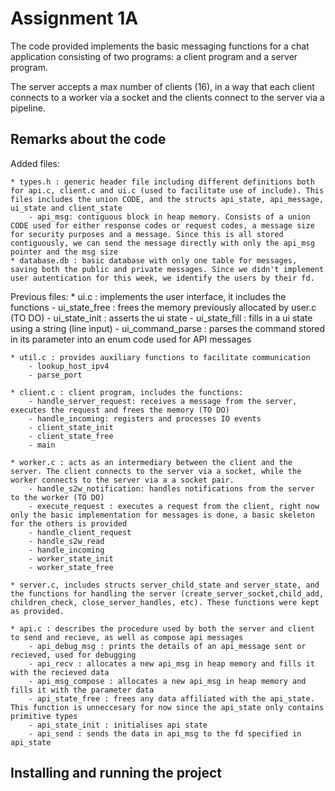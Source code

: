 # Assignment 1A

The code provided implements the basic messaging functions for a chat application consisting of two programs: a client
program and a server program.

The server accepts a max number of clients (16), in a way that each client connects to a worker via a socket and the clients connect to the server via a pipeline.


## Remarks about the code

Added files: 

    * types.h : generic header file including different definitions both for api.c, client.c and ui.c (used to facilitate use of include). This files includes the union CODE, and the structs api_state, api_message, ui_state and client_state
        - api_msg: contiguous block in heap memory. Consists of a union CODE used for either response codes or request codes, a message size for security purposes and a message. Since this is all stored contiguously, we can send the message directly with only the api_msg pointer and the msg size
    * database.db : basic database with only one table for messages, saving both the public and private messages. Since we didn't implement user autentication for this week, we identify the users by their fd.

Previous files:
    * ui.c : implements the user interface, it includes the functions
        - ui_state_free : frees the memory previously allocated by user.c (TO DO)
        - ui_state_init : asserts the ui state
        - ui_state_fill : fills in a ui state using a string (line input)
        - ui_command_parse : parses the command stored in its parameter into an enum code used for API messages

    * util.c : provides auxiliary functions to facilitate communication
        - lookup_host_ipv4
        - parse_port

    * client.c : client program, includes the functions:
        - handle_server_request: receives a message from the server, executes the request and frees the memory (TO DO)
        - handle_incoming: registers and processes IO events
        - client_state_init
        - client_state_free
        - main

    * worker.c : acts as an intermediary between the client and the server. The client connects to the server via a socket, while the worker connects to the server via a a socket pair.
        - handle_s2w_notification: handles notifications from the server to the worker (TO DO)
        - execute_request : executes a request from the client, right now only the basic implementation for messages is done, a basic skeleton for the others is provided
        - handle_client_request
        - handle_s2w_read
        - handle_incoming
        - worker_state_init
        - worker_state_free

    * server.c, includes structs server_child_state and server_state, and the functions for handling the server (create_server_socket,child_add, children_check, close_server_handles, etc). These functions were kept as provided.

    * api.c : describes the procedure used by both the server and client to send and recieve, as well as compose api messages
        - api_debug_msg : prints the details of an api_message sent or recieved, used for debugging
        - api_recv : allocates a new api_msg in heap memory and fills it with the recieved data
        - api_msg_compose : allocates a new api_msg in heap memory and fills it with the parameter data
        - api_state_free : frees any data affiliated with the api_state. This function is unneccesary for now since the api_state only contains primitive types
        - api_state_init : initialises api state
        - api_send : sends the data in api_msg to the fd specified in api_state

## Installing and running the project